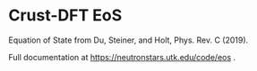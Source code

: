 Crust-DFT EoS
===

Equation of State from Du, Steiner, and Holt, Phys. Rev. C (2019).

Full documentation at https://neutronstars.utk.edu/code/eos .


